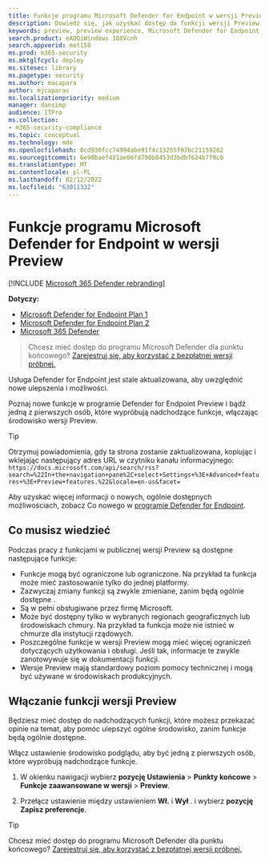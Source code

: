 ```yaml
---
title: Funkcje programu Microsoft Defender for Endpoint w wersji Preview
description: Dowiedz się, jak uzyskać dostęp do funkcji wersji Preview programu Microsoft Defender dla punktu końcowego.
keywords: preview, preview experience, Microsoft Defender for Endpoint, features, updates
search.product: eADQiWindows 10XVcnh
search.appverid: met150
ms.prod: m365-security
ms.mktglfcycl: deploy
ms.sitesec: library
ms.pagetype: security
ms.author: macapara
author: mjcaparas
ms.localizationpriority: medium
manager: dansimp
audience: ITPro
ms.collection:
- m365-security-compliance
ms.topic: conceptual
ms.technology: mde
ms.openlocfilehash: 8cd930fcc74994abe91f4c13255f97bc21159202
ms.sourcegitcommit: 6e90baef421ae06fd790b0453d3bdbf624b7f9c0
ms.translationtype: MT
ms.contentlocale: pl-PL
ms.lasthandoff: 02/12/2022
ms.locfileid: "63011332"
---
```

# <a name="microsoft-defender-for-endpoint-preview-features"></a>Funkcje programu Microsoft Defender for Endpoint w wersji Preview

[!INCLUDE [Microsoft 365 Defender rebranding](../../includes/microsoft-defender.md)]

**Dotyczy:**
- [Microsoft Defender for Endpoint Plan 1](https://go.microsoft.com/fwlink/p/?linkid=2154037)
- [Microsoft Defender for Endpoint Plan 2](https://go.microsoft.com/fwlink/p/?linkid=2154037)
- [Microsoft 365 Defender](https://go.microsoft.com/fwlink/?linkid=2118804)

> Chcesz mieć dostęp do programu Microsoft Defender dla punktu końcowego? [Zarejestruj się, aby korzystać z bezpłatnej wersji próbnej.](https://signup.microsoft.com/create-account/signup?products=7f379fee-c4f9-4278-b0a1-e4c8c2fcdf7e&ru=https://aka.ms/MDEp2OpenTrial?ocid=docs-wdatp-exposedapis-abovefoldlink)

Usługa Defender for Endpoint jest stale aktualizowana, aby uwzględnić nowe ulepszenia i możliwości.

Poznaj nowe funkcje w programie Defender for Endpoint Preview i bądź jedną z pierwszych osób, które wypróbują nadchodzące funkcje, włączając środowisko wersji Preview.

> [!TIP]
> Otrzymuj powiadomienia, gdy ta strona zostanie zaktualizowana, kopiując i wklejając następujący adres URL w czytniku kanału informacyjnego: `https://docs.microsoft.com/api/search/rss?search=%22In+the+navigation+pane%2C+select+Settings+%3E+Advanced+features+%3E+Preview+features.%22&locale=en-us&facet=`

Aby uzyskać więcej informacji o nowych, ogólnie dostępnych możliwościach, zobacz Co nowego w [programie Defender for Endpoint](whats-new-in-microsoft-defender-endpoint.md).

## <a name="what-you-need-to-know"></a>Co musisz wiedzieć

Podczas pracy z funkcjami w publicznej wersji Preview są dostępne następujące funkcje:

- Funkcje mogą być ograniczone lub ograniczone. Na przykład ta funkcja może mieć zastosowanie tylko do jednej platformy.
- Zazwyczaj zmiany funkcji są zwykle zmieniane, zanim będą ogólnie dostępne .
- Są w pełni obsługiwane przez firmę Microsoft.
- Może być dostępny tylko w wybranych regionach geograficznych lub środowiskach chmury. Na przykład ta funkcja może nie istnieć w chmurze dla instytucji rządowych.
- Poszczególne funkcje w wersji Preview mogą mieć więcej ograniczeń dotyczących użytkowania i obsługi. Jeśli tak, informacje te zwykle zanotowywuje się w dokumentacji funkcji.
- Wersje Preview mają standardowy poziom pomocy technicznej i mogą być używane w środowiskach produkcyjnych.

## <a name="turn-on-preview-features"></a>Włączanie funkcji wersji Preview

Będziesz mieć dostęp do nadchodzących funkcji, które możesz przekazać opinie na temat, aby pomóc ulepszyć ogólne środowisko, zanim funkcje będą ogólnie dostępne.

Włącz ustawienie środowisko podglądu, aby być jedną z pierwszych osób, które wypróbują nadchodzące funkcje.

1. W okienku nawigacji wybierz **pozycję Ustawienia** \> **Punkty końcowe** \> **Funkcje zaawansowane w wersji** \> **Preview**.

2. Przełącz ustawienie między ustawieniem **Wł.** i **Wył** . i wybierz **pozycję Zapisz preferencje**.

> [!TIP]
> Chcesz mieć dostęp do programu Microsoft Defender dla punktu końcowego? [Zarejestruj się, aby korzystać z bezpłatnej wersji próbnej.](https://signup.microsoft.com/create-account/signup?products=7f379fee-c4f9-4278-b0a1-e4c8c2fcdf7e&ru=https://aka.ms/MDEp2OpenTrial?ocid=docs-wdatp-preview-belowfoldlink)
